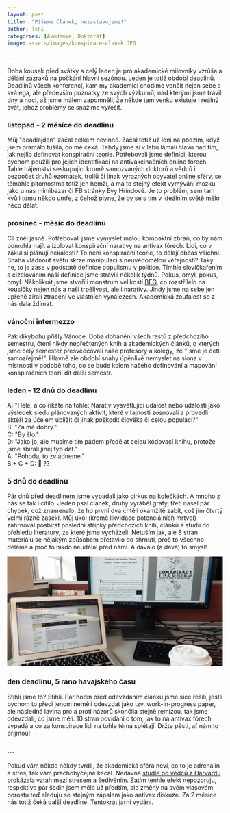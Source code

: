 ```yaml
---
layout: post
title:  "Píšeme článek, nezastavujeme!"
author: leni
categories: [Akademie, Doktorát]
image: assets/images/konspirace-clanek.JPG

---
```


Doba kousek před svátky a celý leden je pro akademické milovníky vzrůša a dělání zázraků na počkání hlavní sezónou. Leden je totiž období deadlinů. Deadlinů všech konferencí, kam my akademici chodíme venčit nejen sebe a svá ega, ale především poznatky ze svých výzkumů, nad kterými jsme trávili dny a noci, až jsme málem zapomněli, že někde tam venku existuje i reálný svět, jehož problémy se snažíme vyřešit.

### listopad - 2 měsíce do deadlinu

Můj "deadlajden" začal celkem nevinně. Začal totiž už loni na podzim, když jsem pramálo tušila, co mě čeká. Tehdy jsme si v labu lámali hlavu nad tím, jak nejlíp definovat konspirační teorie. Potřebovali jsme definici, kterou bychom použili pro jejich identifikaci na antivakcinačních online fórech. Tahle hájemství seskupující kromě samozvaných doktorů a vědců i bezpočet druhů ezomatek, trollů či jinak výrazných obyvatel online sféry, se těmahle pitomostma totiž jen hemží, a má to stejný efekt vymývání mozku jako u nás mimibazar či FB stránky Evy Hrindové. Je to problém, sem tam kvůli tomu někdo umře, z čehož plyne, že by se s tím v ideálním světě mělo něco dělat.

### prosinec - měsíc do deadlinu
Cíl zněl jasně. Potřebovali jsme vymyslet malou kompaktní zbraň, co by nám pomohla najít a izolovat konspirační narativy na antivax fórech. Lidi, co v zákulisí plánují nekalosti? To není konspirační teorie, to dělají občas všichni. Snaha vládnout světu skrze manipulaci s neuvědomělou věřejností? Taky ne, to je zase v podstatě definice populismu v politice. Tímhle slovíčkařením a cizelováním naší definice jsme strávili několik týdnů. Pokus, omyl, pokus, omyl. Několikrát jsme stvořili monstrum velikosti <a href="https://en.wikipedia.org/wiki/BFG_(weapon)">BFG</a>, co rozstřílelo na kousíčky nejen nás a naši trpělivost, ale i narativy. Jindy jsme na sebe jen upřeně zírali ztraceni ve vlastních vynálezech. Akademická zoufalost se z nás dala ždímat. 

### vánoční intermezzo
Pak díkybohu přišly Vánoce. Doba dohánění všech restů z předchozího semestru, čtení nikdy nepřečtených knih a akademických článků, o kterých jsme celý semester přesvědčovali naše profesory a kolegy, že "'sme je četli samozřejmě!". Hlavně ale období snahy úpěnlivě nemyslet na slona v místnosti v podobě toho, co se bude kolem našeho definování a mapování konspiračních teorií dít další semestr.

### leden - 12 dnů do deadlinu
A: "Hele, a co říkáte na tohle: Narativ vysvětlující událost nebo události jako výsledek sledu plánovaných aktivit, které v tajnosti zosnovali a provedli aktéři za účelem ublížit či jinak poškodit člověka či celou populaci?" <br>
B: "Za mě dobrý."<br>
C: "By šlo."<br>
D: "Jako jo, ale musíme tím pádem předělat celou kódovací knihu, protože jsme sbírali jinej typ dat."<br>
A: "Pohoda, to zvládneme."<br>
B + C + D: 👀 ??

### 5 dnů do deadlinu
Pár dnů před deadlinem jsme vypadali jako cirkus na kolečkách. A mnoho z nás se tak i cítilo. Jeden psal článek, druhý vyráběl grafy, třetí našel pár chybek, což znamenalo, že ho první dva chtěli okamžitě zabít, což jim čtvrtý velmi rázně zasekl. Můj úkol (kromě likvidace potenciálních mrtvol) zahrnoval posbírat poslední střípky předchozích knih, článků a studií do přehledu literatury, ze které jsme vycházeli. Netuším jak, ale 8 stran materiálu se nějakým způsobem přetavilo do shrnutí, proč to všechno děláme a proč to nikdo neudělal před námi. A dávalo (a dává) to smysl!

<p align="center">
    <img src="/assets/images/konspirace-clanek.JPG" alt="A takhle já si tu žiju.">
</p>

### den deadlinu, 5 ráno havajského času
Stihli jsme to? Stihli. Pár hodin před odevzdáním článku jsme sice řešili, jestli bychom to přeci jenom neměli odevzdat jako tzv. work-in-progress paper, ale následná lavina pro a proti názorů skončila stejně remízou, tak jsme odevzdali, co jsme měli. 10 stran povídání o tom, jak to na antivax fórech vypadá a co za konspirace lidi na tohle téma splétají. Držte pěsti, ať nám to přijmou!

### ...
Pokud vám někdo někdy tvrdil, že akademická sféra neví, co to je adrenalin a stres, tak vám prachobyčejně kecal. Nedávná <a href="https://news.harvard.edu/gazette/story/2020/01/new-findings-suggest-how-stress-may-trigger-gray-hair/">studie od vědců z Harvardu</a> prokázala vztah mezi stresem a šedivěním. Zatím tenhle efekt nepozoruju, respektive pár šedin jsem měla už předtím, ale změny na svém vlasovém porostu teď sleduju se stejným zápalem jako antivax diskuze. Za 2 měsíce nás totiž čeká další deadline. Tentokrát jarní vydání.

